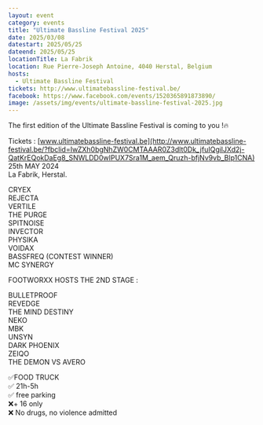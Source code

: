 ```yaml
---
layout: event
category: events
title: "Ultimate Bassline Festival 2025"
date: 2025/03/08
datestart: 2025/05/25
dateend: 2025/05/25
locationTitle: La Fabrik
location: Rue Pierre-Joseph Antoine, 4040 Herstal, Belgium
hosts:
  - Ultimate Bassline Festival
tickets: http://www.ultimatebassline-festival.be/
facebook: https://www.facebook.com/events/1520365891873890/
image: /assets/img/events/ultimate-bassline-festival-2025.jpg
---
```


The first edition of the Ultimate Bassline Festival is coming to you !🔥

Tickets : [www.ultimatebassline-festival.be](http://www.ultimatebassline-festival.be/?fbclid=IwZXh0bgNhZW0CMTAAAR0Z3dlt0Dk_jfuIQgilJXd2j-QatKrEQokDaEg8_SNWLDD0wIPUX7Sra1M_aem_Qruzh-bfjNv9vb_Blp1CNA)  
25th MAY 2024  
La Fabrik, Herstal.

CRYEX  
REJECTA  
VERTILE  
THE PURGE  
SPITNOISE  
INVECTOR  
PHYSIKA  
VOIDAX  
BASSFREQ (CONTEST WINNER)  
MC SYNERGY

FOOTWORXX HOSTS THE 2ND STAGE :

BULLETPROOF  
REVEDGE  
THE MIND DESTINY  
NEKO  
MBK  
UNSYN  
DARK PHOENIX  
ZEIQO  
THE DEMON VS AVERO

✅FOOD TRUCK  
✅ 21h-5h  
✅ free parking  
❌\+ 16 only  
❌ No drugs, no violence admitted
